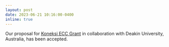 ```yaml
---
layout: post
date: 2023-06-21 10:16:00-0400
inline: true
---
```


Our proposal for [Koneksi ECC Grant](https://koneksi-kpp.id/ozoordee/2023/07/38-Knowledge-Partnerships-Profile-ENG-3.pdf) in collaboration with Deakin University, Australia, has been accepted.
